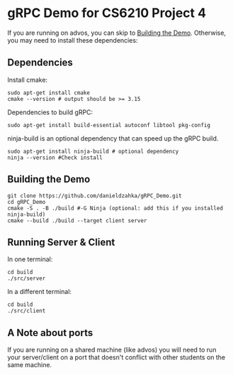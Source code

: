 # gRPC Demo for CS6210 Project 4

If you are running on advos, you can skip to [Building the Demo](#building-the-demo). Otherwise, you may need to install these dependencies:

## Dependencies

Install cmake:
```shell
sudo apt-get install cmake
cmake --version # output should be >= 3.15
```

Dependencies to build gRPC:
```shell
sudo apt-get install build-essential autoconf libtool pkg-config
```

ninja-build is an optional dependency that can speed up the gRPC build.
```shell
sudo apt-get install ninja-build # optional dependency
ninja --version #Check install
```

## Building the Demo
```shell
git clone https://github.com/danieldzahka/gRPC_Demo.git
cd gRPC_Demo
cmake -S . -B ./build #-G Ninja (optional: add this if you installed ninja-build)
cmake --build ./build --target client server
```

## Running Server & Client

In one terminal:
```shell
cd build
./src/server
```

In a different terminal:
```shell
cd build
./src/client
```

## A Note about ports
If you are running on a shared machine (like advos) you will need to run your server/client on a port that doesn't conflict with other students on the same machine.